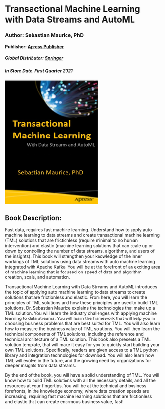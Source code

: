 # Transactional Machine Learning with Data Streams and AutoML
### Author: Sebastian Maurice, PhD

#### Publisher: [Apress Publisher](https://www.apress.com/us)
##### Global Distributor: [Springer](https://www.springer.com/gp)
##### In Store Date: First Quarter 2021

<img src="apress.jpg" width="300" height="400" />

## Book Description: 

Fast data, requires fast machine learning.  Understand how to apply auto machine learning to data streams and create transactional machine learning (TML) solutions that are frictionless (require minimal to no human intervention) and elastic (machine learning solutions that can scale up or down by controlling the number of data streams, algorithms, and users of the insights).  This book will strengthen your knowledge of the inner workings of TML solutions using data streams with auto machine learning integrated with Apache Kafka.  You will be at the forefront of an exciting area of machine learning that is focused on speed of data and algorithm creation, scale, and automation.

Transactional Machine Learning with Data Streams and AutoML introduces the topic of applying auto machine learning to data streams to create solutions that are frictionless and elastic.  From here, you will learn the principles of TML solutions and how these principles are used to build TML solutions.   Dr. Sebastian Maurice explains the technologies that make up a TML solution.  You will learn the industry challenges with applying machine learning to data streams.   You will learn the framework that will help you in choosing business problems that are best suited for TML.  You will also learn how to measure the business value of TML solutions.  You will then learn the technical components of TML solutions, including the reference and technical architecture of a TML solution.  This book also presents a TML solution template, that will make it easy for you to quickly start building your own TML solutions.  Specifically, readers are given access to a TML python library and integration technologies for download.  You will also learn how TML will evolve in the future, and the growing need by organizations for deeper insights from data streams.

By the end of the book, you will have a solid understanding of TML.  You will know how to build TML solutions with all the necessary details, and all the resources at your fingertips.   You will be at the technical and business forefronts, in the knowledge economy, where data creation speeds are increasing, requiring fast machine learning solutions that are frictionless and elastic that can create enormous business value, fast! 
